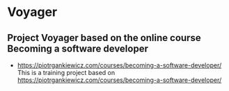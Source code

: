 # Voyager
## Project Voyager based on the online course Becoming a software developer
* https://piotrgankiewicz.com/courses/becoming-a-software-developer/
This is a training project based on https://piotrgankiewicz.com/courses/becoming-a-software-developer/
